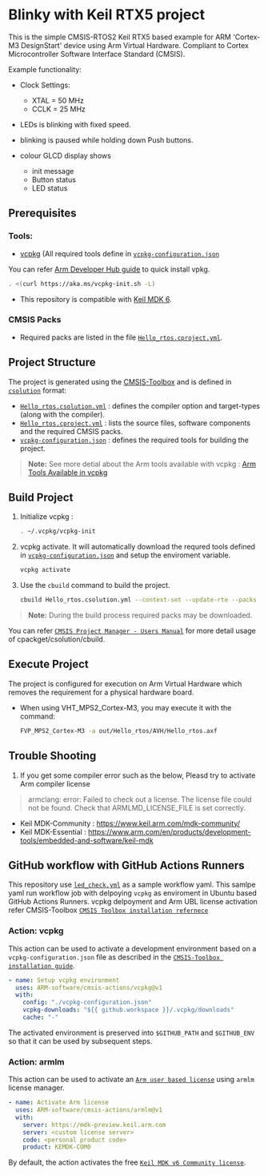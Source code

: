 # Blinky with Keil RTX5 project

This is the simple CMSIS-RTOS2 Keil RTX5 based example for
ARM 'Cortex-M3 DesignStart' device using Arm Virtual Hardware.
Compliant to Cortex Microcontroller Software Interface Standard (CMSIS).

Example functionality:
 - Clock Settings:
   - XTAL  =  50 MHz
   - CCLK  =  25 MHz

 - LEDs is blinking with fixed speed.
 - blinking is paused while holding down Push buttons.
 - colour GLCD display shows
   - init message
   - Button status
   - LED status

## Prerequisites

### Tools:

- [vcpkg](https://github.com/microsoft/vcpkg?tab=readme-ov-file) 
  (All required tools define in [`vcpkg-configuration.json`](./vcpkg-configuration.json)

You can refer [Arm Developer Hub guide](https://learn.arm.com/learning-paths/microcontrollers/vcpkg-tool-installation/installation/) to quick install vpkg.
   ```bash
   . <(curl https://aka.ms/vcpkg-init.sh -L)
   ```

- This repository is compatible with [Keil MDK 6](https://www.keil.arm.com/keil-mdk/).

### CMSIS Packs

- Required packs are listed in the file [`Hello_rtos.cproject.yml`](./Hello_rtos.cproject.yml).

## Project Structure

The project is generated using the [CMSIS-Toolbox](https://github.com/Open-CMSIS-Pack/cmsis-toolbox) and is defined in [`csolution`](https://github.com/Open-CMSIS-Pack/cmsis-toolbox/blob/main/docs/YML-Input-Format.md) format:


- [`Hello_rtos.csolution.yml`](./Hello_rtos.csolution.yml) : defines the compiler option and target-types (along with the compiler).
- [`Hello_rtos.cproject.yml`](./Hello_rtos.cproject.yml) : lists the source files, software components and the required CMSIS packs. 
-  [`vcpkg-configuration.json`](./vcpkg-configuration.json) : defines the required tools for building the project.
>**Note:** See more detial about the Arm tools available with vcpkg : [Arm Tools Available in vcpkg](https://www.keil.arm.com/artifacts/)

## Build Project 

1. Initialize vcpkg :

   ```bash
   . ~/.vcpkg/vcpkg-init
   ```

2. vcpkg activate. It will automatically download the requred tools defined in  [`vcpkg-configuration.json`](./vcpkg-configuration.json) and setup the enviroment variable.

   ```bash
   vcpkg activate
   ```

3. Use the `cbuild` command to build the project.

   ```bash
   cbuild Hello_rtos.csolution.yml --context-set --update-rte --packs --context Hello_rtos+AVH
   ```


>**Note:** During the build process required packs may be downloaded.

You can refer [`CMSIS Project Manager - Users Manual`](https://github.com/Open-CMSIS-Pack/cmsis-toolbox/blob/main/docs/build-overview.md) for more detail usage of cpackget/csolution/cbuild.

## Execute Project

The project is configured for execution on Arm Virtual Hardware which removes the requirement for a physical hardware board.  

- When using VHT_MPS2_Cortex-M3, you may execute it with the command:

  ```bash
  FVP_MPS2_Cortex-M3 -a out/Hello_rtos/AVH/Hello_rtos.axf
  ```

## Trouble Shooting

1. If you get some compiler error such as the below, Pleasd try to activate Arm compiler license
> armclang: error: Failed to check out a license.
> The license file could not be found. Check that ARMLMD_LICENSE_FILE is set correctly.

- Keil MDK-Community : https://www.keil.arm.com/mdk-community/ 
- Keil MDK-Essential : https://www.arm.com/en/products/development-tools/embedded-and-software/keil-mdk

## GitHub workflow with GitHub Actions Runners
This repository use [`led_check.yml`](./.github/workflows/led_check.yml) as a sample workflow yaml.
This samlpe yaml run workflow job with delpoying `vcpkg` as enviroment in Ubuntu based GitHub Actions Runners.
vcpkg delpoyment and Arm UBL license activation refer CMSIS-Toolbox
[`CMSIS Toolbox installation refernece`](https://github.com/Open-CMSIS-Pack/cmsis-toolbox/blob/main/docs/installation.md#github-actions)

### Action: vcpkg
This action can be used to activate a development environment based on a `vcpkg-configuration.json` file as described in the [`CMSIS-Toolbox installation guide`](https://github.com/Open-CMSIS-Pack/cmsis-toolbox/blob/main/docs/installation.md#vcpkg---setup-using-cli).

```yml
- name: Setup vcpkg environment
  uses: ARM-software/cmsis-actions/vcpkg@v1
  with:
    config: "./vcpkg-configuration.json"
    vcpkg-downloads: "${{ github.workspace }}/.vcpkg/downloads"
    cache: "-"
```
The activated environment is preserved into `$GITHUB_PATH` and `$GITHUB_ENV` so that it can be used by subsequent steps.

### Action: armlm
This action can be used to activate an [`Arm user based license`](https://developer.arm.com/documentation/102516/1-2/Activate-and-deactivate-your-product-license/Activate-your-product-using-a-license-server?lang=en) using `armlm` license manager.
```yml
- name: Activate Arm license
  uses: ARM-software/cmsis-actions/armlm@v1
  with:
    server: https://mdk-preview.keil.arm.com
    server: <custom license server>
    code: <personal product code>
    product: KEMDK-COM0
```
By default, the action activates the free [`Keil MDK v6 Community license`](https://learn.arm.com/learning-paths/microcontrollers/vcpkg-tool-installation/licenseactivation/).
